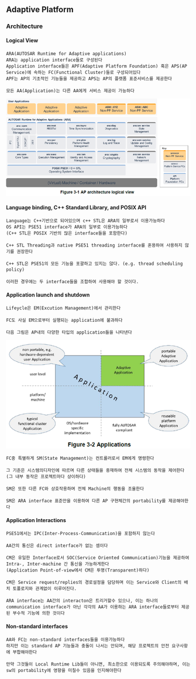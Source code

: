 ## Adaptive Platform
### Architecture
#### Logical View
    ARA(AUTOSAR Runtime for Adaptive applications)
    ARA는 application interface들로 구성된다
    Application interface들은 APF(Adaptive Platform Foundation) 혹은 APS(AP Service)에 속하는 FC(Functional Cluster)들로 구성되어있다
    APF는 AP의 기초적인 기능들을 제공하고 APS는 AP의 플랫폼 표준서비스를 제공한다

    모든 AA(Application)는 다른 AA에게 서비스 제공이 가능하다
![](Images/architecture.png)

#### Language binding, C++ Standard Library, and POSIX API
    Language는 C++기반으로 되어있으며 c++ STL은 ARA의 일부로서 이용가능하다
    OS API는 PSE51 interface가 ARA의 일부로 이용가능하다
    (C++ STL은 POSIX 기반의 많은 interface들을 포함한다)

    C++ STL Threading과 native PSE51 threading interface를 혼용하여 사용하지 않기를 권장한다

    C++ STL은 PSE51의 모든 기능을 포괄하고 있지는 않다. (e.g. thread scheduling policy)

    이러한 경우에는 두 interface들을 조합하여 사용해야 할 것이다.


#### Application launch and shutdown
    Lifeycle은 EM(Excution Management)에서 관리한다

    FC도 사실 EM으로부터 실행되는 application에 불과하다

    다음 그림은 AP내의 다양한 타입의 application들을 나타낸다
![](Images/app.png)

    FC중 특별하게 SM(State Management)는 컨트롤러로서 EM에게 명령한다

    그 기준은 시스템의디자인에 따르며 다른 상태들을 중재하여 전체 시스템의 동작을 제어한다
    (그 내부 동작은 프로젝트마다 상이하다)
    
    SM은 또한 다른 FC와 상호작용하며 전체 Machine의 행동을 조율한다

    SM은 ARA interface 표준만을 이용하여 다른 AP 구현체간의 portability를 제공해야한다

#### Application Interactions
    PSE51에서는 IPC(Inter-Process-Communication)을 포함하지 않는다

    AA간의 통신은 direct interface가 없는 셈이다

    CM은 유일한 Interface로서 SOC(Service Oriented Communication)기능을 제공하여 Intra-, Inter-machine 간 통신을 가능하게한다
    (Application Point-of-view에서 CM은 투명(Transparent)하다)

    CM은 Service request/replies의 경로설정을 담당하며 이는 Service와 Client의 배치 토폴로지와 관계없이 이루어진다.

    ARA interface는 AA간의 interacton은 트리거할수 있으나, 이는 하나의 communication interface가 아닌 각각의 AA가 이용하는 ARA interface들로부터 제공된 부수적 기능에 의한 것이다

#### Non-standard interfaces
    AA와 FC는 non-standard interfaces들을 이용가능하다
    하지만 이는 standard AP 기능들과 충돌이 나서는 안되며, 해당 프로젝트의 안전 요구사항에 부합해야한다

    만약 그것들이 Local Runtime Lib들이 아니면, 최소한으로 이용되도록 주의해야하며, 이는 sw의 portability에 영향을 미칠수 있음을 인지해야한다

